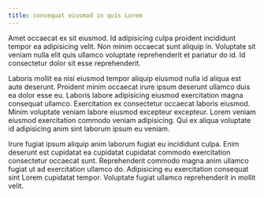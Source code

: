 ```yaml
---
title: consequat eiusmod in quis Lorem
---
```


Amet occaecat ex sit eiusmod. Id adipisicing culpa proident incididunt tempor ea adipisicing velit. Non minim occaecat sunt aliquip in. Voluptate sit veniam nulla elit quis ullamco voluptate reprehenderit et pariatur do id. Id consectetur dolor sit esse reprehenderit.

Laboris mollit ea nisi eiusmod tempor aliquip eiusmod nulla id aliqua est aute deserunt. Proident minim occaecat irure ipsum deserunt ullamco duis ea dolor esse eu. Laboris labore adipisicing eiusmod exercitation magna consequat ullamco. Exercitation ex consectetur occaecat laboris eiusmod. Minim voluptate veniam labore eiusmod excepteur excepteur. Lorem veniam eiusmod exercitation commodo veniam adipisicing. Qui ex aliqua voluptate id adipisicing anim sint laborum ipsum eu veniam.

Irure fugiat ipsum aliquip anim laborum fugiat eu incididunt culpa. Enim deserunt est cupidatat ea cupidatat cupidatat commodo exercitation consectetur occaecat sunt. Reprehenderit commodo magna anim ullamco fugiat ut ad exercitation ullamco do. Adipisicing eu exercitation consequat sint Lorem cupidatat tempor. Voluptate fugiat ullamco reprehenderit in mollit velit.